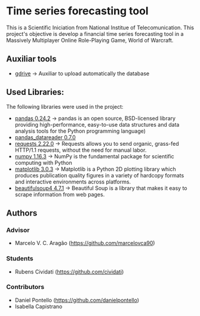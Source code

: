 # Time series forecasting tool
This is a Scientific Iniciation from National Institue of Telecomunication.
This project's objective is develop a financial time series forecasting tool in a Massively Multiplayer Online Role-Playing Game, World of Warcraft.

## Auxiliar tools

- [gdrive](https://github.com/prasmussen/gdrive) -> Auxiliar to upload automatically the database

## Used Libraries:

The following libraries were used in the project:
- [pandas 0.24.2](https://pandas.pydata.org) -> pandas is an open source, BSD-licensed library providing high-performance, easy-to-use data structures and data analysis tools for the Python programming language)
- [pandas_datareader 0.7.0](https://pandas-datareader.readthedocs.io)
- [requests 2.22.0](https://2.python-requests.org/en/master/) -> Requests allows you to send organic, grass-fed HTTP/1.1 requests, without the need for manual labor.
- [numpy 1.16.3](https://www.numpy.org/) -> NumPy is the fundamental package for scientific computing with Python
- [matplotlib 3.0.3](https://matplotlib.org) -> Matplotlib is a Python 2D plotting library which produces publication quality figures in a variety of hardcopy formats and interactive environments across platforms.
- [beautifulsoup4 4.7.1](https://pypi.org/project/beautifulsoup4/) -> Beautiful Soup is a library that makes it easy to scrape information from web pages.
## Authors
### Advisor
- Marcelo V. C. Aragão (https://github.com/marcelovca90)

### Students
- Rubens Cividati (https://github.com/cividati)

### Contributors
- Daniel Pontello (https://github.com/danielpontello)
- Isabella Capistrano

